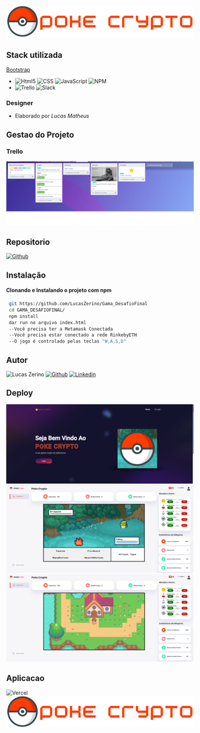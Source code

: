 # ![Logo](./img/logo.png)

## Stack utilizada

 [Bootstrap](https://img.shields.io/badge/Bootstrap-563D7C?style=for-the-badge&logo=bootstrap&logoColor=white) 
 - ![Html5](https://img.shields.io/badge/HTML5-E34F26?style=for-the-badge&logo=html5&logoColor=white) ![CSS](https://img.shields.io/badge/CSS3-1572B6?style=for-the-badge&logo=css3&logoColor=white) ![JavaScript](	https://img.shields.io/badge/JavaScript-F7DF1E?style=for-the-badge&logo=javascript&logoColor=black)
![NPM](https://img.shields.io/badge/NPM-%23000000.svg?style=for-the-badge&logo=npm&logoColor=white) 
 - ![Trello](https://img.shields.io/badge/Trello-%23026AA7.svg?style=for-the-badge&logo=Trello&logoColor=white) ![Slack](https://img.shields.io/badge/Slack-4A154B?style=for-the-badge&logo=slack&logoColor=white) 

  ### Designer

  - Elaborado por *Lucas Matheus*

## Gestao do Projeto
### Trello

 ![trello1](./img/trello.png)

## Repositorio

  [![Github](https://img.shields.io/badge/GitHub-100000?style=for-the-badge&logo=github&logoColor=white)](https://github.com/LucasZerino/Gama_DesafioFinal)

## Instalação

#### Clonando e Instalando o projeto com npm

```bash
 git https://github.com/LucasZerino/Gama_DesafioFinal
 cd GAMA_DESAFIOFINAL/
 npm install
 dar run no arquivo index.html
 --Você precisa ter a Metamask Conectada
 --Você precisa estar conectado a rede RinkebyETH
 --O jogo é controlado pelas teclas "W,A,S,D"
```

## Autor



 ![Lucas Zerino](https://img.shields.io/badge/Dev-%20Lucas%20Matheus%20Zerino-lightgrey?style=for-the-badge&logo=devdotto) [![Github](https://img.shields.io/badge/GitHub-100000?style=for-the-badge&logo=github&logoColor=white)](https://www.github.com/LucasZerino) [![Linkedin](https://img.shields.io/badge/LinkedIn-0077B5?style=for-the-badge&logo=linkedin&logoColor=white)](https://www.linkedin.com/in/lucas-zerino-759a81231)





## Deploy

![GitHub deployments](./img/firstimg.png)
![Battles](./img/battlepanel.png)
![Admin Panel](./img/adminpainel.png)

## Aplicacao

 ![Vercel](https://img.shields.io/badge/Vercel-000000?style=for-the-badge&logo=vercel&logoColor=white)
 [![Poke Coin](./img/logo.png)](https://vercel.com/lucaszerino-gmailcom/gama-desafio-final)